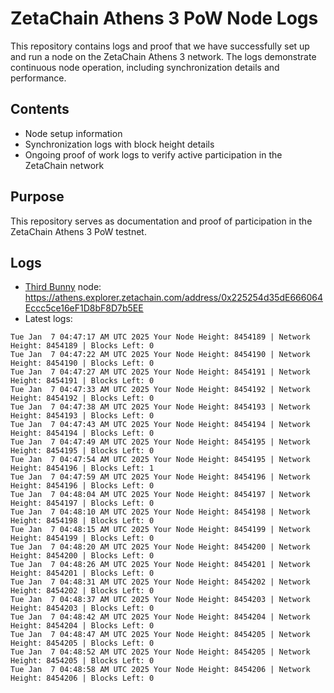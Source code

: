 # ZetaChain Athens 3 PoW Node Logs
This repository contains logs and proof that we have successfully set up and run a node on the ZetaChain Athens 3 network. The logs demonstrate continuous node operation, including synchronization details and performance.

## Contents
- Node setup information
- Synchronization logs with block height details
- Ongoing proof of work logs to verify active participation in the ZetaChain network

## Purpose
This repository serves as documentation and proof of participation in the ZetaChain Athens 3 PoW testnet.

## Logs

- [Third Bunny](https://thirdbunny.xyz/) node: https://athens.explorer.zetachain.com/address/0x225254d35dE666064Eccc5ce16eF1D8bF8D7b5EE
- Latest logs:
```
Tue Jan  7 04:47:17 AM UTC 2025 Your Node Height: 8454189 | Network Height: 8454189 | Blocks Left: 0
Tue Jan  7 04:47:22 AM UTC 2025 Your Node Height: 8454190 | Network Height: 8454190 | Blocks Left: 0
Tue Jan  7 04:47:27 AM UTC 2025 Your Node Height: 8454191 | Network Height: 8454191 | Blocks Left: 0
Tue Jan  7 04:47:33 AM UTC 2025 Your Node Height: 8454192 | Network Height: 8454192 | Blocks Left: 0
Tue Jan  7 04:47:38 AM UTC 2025 Your Node Height: 8454193 | Network Height: 8454193 | Blocks Left: 0
Tue Jan  7 04:47:43 AM UTC 2025 Your Node Height: 8454194 | Network Height: 8454194 | Blocks Left: 0
Tue Jan  7 04:47:49 AM UTC 2025 Your Node Height: 8454195 | Network Height: 8454195 | Blocks Left: 0
Tue Jan  7 04:47:54 AM UTC 2025 Your Node Height: 8454195 | Network Height: 8454196 | Blocks Left: 1
Tue Jan  7 04:47:59 AM UTC 2025 Your Node Height: 8454196 | Network Height: 8454196 | Blocks Left: 0
Tue Jan  7 04:48:04 AM UTC 2025 Your Node Height: 8454197 | Network Height: 8454197 | Blocks Left: 0
Tue Jan  7 04:48:10 AM UTC 2025 Your Node Height: 8454198 | Network Height: 8454198 | Blocks Left: 0
Tue Jan  7 04:48:15 AM UTC 2025 Your Node Height: 8454199 | Network Height: 8454199 | Blocks Left: 0
Tue Jan  7 04:48:20 AM UTC 2025 Your Node Height: 8454200 | Network Height: 8454200 | Blocks Left: 0
Tue Jan  7 04:48:26 AM UTC 2025 Your Node Height: 8454201 | Network Height: 8454201 | Blocks Left: 0
Tue Jan  7 04:48:31 AM UTC 2025 Your Node Height: 8454202 | Network Height: 8454202 | Blocks Left: 0
Tue Jan  7 04:48:37 AM UTC 2025 Your Node Height: 8454203 | Network Height: 8454203 | Blocks Left: 0
Tue Jan  7 04:48:42 AM UTC 2025 Your Node Height: 8454204 | Network Height: 8454204 | Blocks Left: 0
Tue Jan  7 04:48:47 AM UTC 2025 Your Node Height: 8454205 | Network Height: 8454205 | Blocks Left: 0
Tue Jan  7 04:48:52 AM UTC 2025 Your Node Height: 8454205 | Network Height: 8454205 | Blocks Left: 0
Tue Jan  7 04:48:58 AM UTC 2025 Your Node Height: 8454206 | Network Height: 8454206 | Blocks Left: 0
```
